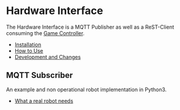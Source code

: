 # Hardware Interface
The Hardware Interface is a MQTT Publisher as well as a ReST-Client consuming the [Game Controller](https://github.com/FactoryRally/game-controller).

* [Installation](setup.md)
* [How to Use](howToUse.md)
* [Development and Changes](changes.md)

## MQTT Subscriber

An example and non operational robot implementation in Python3.
* [What a real robot needs](sub_impl.md) 
